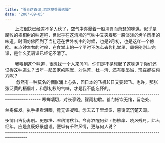 ```yaml
---
title: "看着这首词,忽然觉得很感慨"
date: "2007-09-05"
---
```


        上海很快已经差不多入秋了，空气中弥漫着一股清醒而萧瑟的味道。似乎是腐败的梧桐树的味道吧，但似乎在这清冷的气味中又夹着那一股淡淡的烤羊肉串的味道。时间仿佛回到了当初还在世外初中的时候，也是9月初，也是这样一个傍晚。五点钟左右的时候，在食堂上的一个平时不怎么去的礼堂里，周妈刚刚上完课，是什么英语课已经记不清了。  

        我嗅到这个味道，很想找一个人来问问，你们是不是想起了这味道？你们还记得这味道么？当年一起回家的陈嵩，刘佚菁，杜一清，还有张晏诚，现在都在何方呢？  
         忽然有一种莫名的惆怅涌上心头，回日本的飞机18日又要起飞。也许，那张张泛黄的梧桐叶，和那初秋的气味，才是我不能忘怀的。  
\------------------------------------------------------------------------------------------------ 
寒蝉凄切，对长亭晚，骤雨初歇。都门帐饮无绪，留恋处、

兰舟催发。执手相看泪眼，竟无语凝噎。念去去千里烟波，暮霭沉沉楚天阔。  
  
多情自古伤离别。更那堪、冷落清秋节。今宵酒醒何处？杨柳岸、晓风残月。此去经年，应是良辰好景虚设。便纵有千种风情，更与何人说？  
\-----------------------------------------------------------------------------------------
